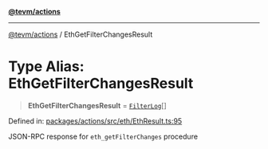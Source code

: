 [**@tevm/actions**](../README.md)

***

[@tevm/actions](../globals.md) / EthGetFilterChangesResult

# Type Alias: EthGetFilterChangesResult

> **EthGetFilterChangesResult** = [`FilterLog`](FilterLog.md)[]

Defined in: [packages/actions/src/eth/EthResult.ts:95](https://github.com/evmts/tevm-monorepo/blob/main/packages/actions/src/eth/EthResult.ts#L95)

JSON-RPC response for `eth_getFilterChanges` procedure
